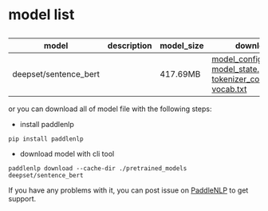 #  model list

##  

| model  | description | model_size  | download         |
| --- | --- | --- | --- |
|deepset/sentence_bert|  | 417.69MB | [model_config.json](https://bj.bcebos.com/paddlenlp/models/community/deepset/sentence_bert/model_config.json)<br>[model_state.pdparams](https://bj.bcebos.com/paddlenlp/models/community/deepset/sentence_bert/model_state.pdparams)<br>[tokenizer_config.json](https://bj.bcebos.com/paddlenlp/models/community/deepset/sentence_bert/tokenizer_config.json)<br>[vocab.txt](https://bj.bcebos.com/paddlenlp/models/community/deepset/sentence_bert/vocab.txt) |

or you can download all of model file with the following steps:

* install paddlenlp

```shell
pip install paddlenlp
```

* download model with cli tool

```shell
paddlenlp download --cache-dir ./pretrained_models deepset/sentence_bert
```

If you have any problems with it, you can post issue on [PaddleNLP](https://github.com/PaddlePaddle/PaddleNLP) to get support.
